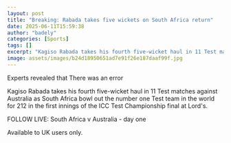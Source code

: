 ```yaml
---
layout: post
title: "Breaking: Rabada takes five wickets on South Africa return"
date: 2025-06-11T15:59:38
author: "badely"
categories: [Sports]
tags: []
excerpt: "Kagiso Rabada takes his fourth five-wicket haul in 11 Test matches against Australia as South Africa bowl out the number one Test team in the world fo"
image: assets/images/b24d18950651ad7e91f26e187daaf99f.jpg
---
```


Experts revealed that There was an error

Kagiso Rabada takes his fourth five-wicket haul in 11 Test matches against Australia as South Africa bowl out the number one Test team in the world for 212 in the first innings of the ICC Test Championship final at Lord's.

FOLLOW LIVE: South Africa v Australia - day one

Available to UK users only.

